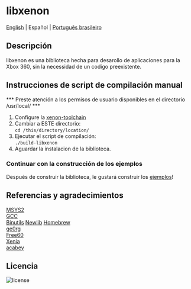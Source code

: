# libxenon
[English](README.md) | Español | [Português brasileiro](LEIAME.md)

## Descripción
libxenon es una biblioteca hecha para desarollo de aplicaciones para la Xbox 360, sin la necessidad de un codigo preexistente. 

## Instrucciones de script de compilación manual
*** Preste atención a los permisos de usuario disponibles en el directorio /usr/local/ ***

1. Configure la [xenon-toolchain](https://github.com/josevolpato/xenon-toolchain)
2. Cambiar a ESTE directorio:<br/>
   `cd /this/directory/location/`
3. Ejecutar el script de compilación:<br/>
   `./build-libxenon`
4. Aguardar la instalacion de la biblioteca.

### Continuar con la construcción de los ejemplos
Después de construir la biblioteca, le gustará construir los [ejemplos]()!

## Referencias y agradecimientos
[MSYS2](https://www.msys2.org/)  
[GCC](https://gcc.gnu.org/)  
[Binutils](https://www.gnu.org/software/binutils/)
[Newlib](https://sourceware.org/newlib/)
[Homebrew](https://brew.sh/)  
[ge0rg](https://github.com/ge0rg/libxenon)  
[Free60](https://github.com/Free60Project)  
[Xenia](https://github.com/xenia-project/libxenon)  
[acabey](https://github.com/acabey/libxenon)  

## Licencia
![license](https://img.shields.io/badge/license-GLP-green)
